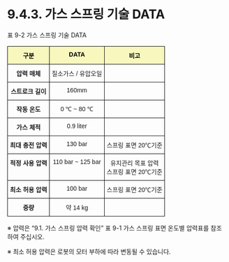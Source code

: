 ﻿# 9.4.3. 가스 스프링 기술 DATA


표 9-2 가스 스프링 기술 DATA
<style type="text/css">
.tg  {border-collapse:collapse;border-spacing:0;}
.tg td{border-color:black;border-style:solid;border-width:1px;font-family:Arial, sans-serif;font-size:14px;
  overflow:hidden;padding:10px 5px;word-break:normal;}
.tg th{border-color:black;border-style:solid;border-width:1px;font-family:Arial, sans-serif;font-size:14px;
  font-weight:normal;overflow:hidden;padding:10px 5px;word-break:normal;}
.tg .tg-baqh{text-align:center;vertical-align:top}
.tg .tg-69va{background-color:#f8f8be;color:#000000;font-weight:bold;text-align:center;vertical-align:top}
.tg .tg-amwm{font-weight:bold;text-align:center;vertical-align:top}
</style>
<table class="tg">
<thead>
  <tr>
    <th class="tg-69va">구분</th>
    <th class="tg-69va">DATA</th>
    <th class="tg-69va">비고</th>
  </tr>
</thead>
<tbody>
  <tr>
    <td class="tg-amwm">압력 매체</td>
    <td class="tg-baqh">질소가스 / 유압오일</td>
    <td class="tg-baqh"></td>
  </tr>
  <tr>
    <td class="tg-amwm">스트로크 길이</td>
    <td class="tg-baqh">160mm</td>
    <td class="tg-baqh"></td>
  </tr>
  <tr>
    <td class="tg-amwm">작동 온도</td>
    <td class="tg-baqh">0 ℃ ~ 80 ℃</td>
    <td class="tg-baqh"></td>
  </tr>
  <tr>
    <td class="tg-amwm">가스 체적</td>
    <td class="tg-baqh">0.9 liter</td>
    <td class="tg-baqh"></td>
  </tr>
  <tr>
    <td class="tg-amwm">최대 충전 압력</td>
    <td class="tg-baqh">130 bar</td>
    <td class="tg-baqh">스프링 표면 20℃기준</td>
  </tr>
  <tr>
    <td class="tg-amwm">적정 사용 압력</td>
    <td class="tg-baqh">110 bar ~ 125 bar</td>
    <td class="tg-baqh">유지관리 목표 압력<br>스프링 표면 20℃기준
</td>
  </tr>
  <tr>
    <td class="tg-amwm">최소 허용 압력</td>
    <td class="tg-baqh">100 bar</td>
    <td class="tg-baqh">스프링 표면 20℃기준</td>
  </tr>
  <tr>
    <td class="tg-amwm">중량</td>
    <td class="tg-baqh">약 14 kg</td>
    <td class="tg-baqh"></td>
  </tr>
</tbody>
</table>


※	압력은 “9.1. 가스 스프링 압력 확인” 표 9-1 가스 스프링 표면 온도별 압력표를 참조하여 주십시오.

※	최소 허용 압력은 로봇의 모터 부하에 따라 변동될 수 있습니다.

